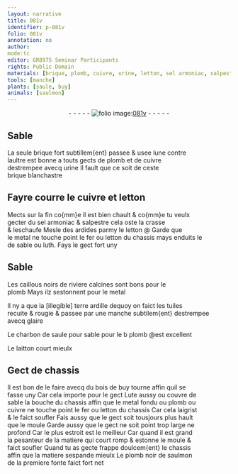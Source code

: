 ```yaml
---
layout: narrative
title: 081v
identifier: p-081v
folio: 081v
annotation: no
author:
mode:tc
editor: GR8975 Seminar Participants
rights: Public Domain
materials: [brique, plomb, cuivre, urine, letton, sel armoniac, salpestre, ardides, metal, fer, luth, caillous noirs de riviere, terre ardille, glaire, charbon de saule, laitton, bois de buy, Lute, plomb noir de saulmon]
tools: [manche]
plants: [saule, buy]
animals: [saulmon]
---
```


<div class="folio" align="center">- - - - - <a href="http://gallica.bnf.fr/ark:/12148/btv1b10500001g/f168.image" target="_blank"><img src="https://cu-mkp.github.io/2017-workshop-edition/assets/photo-icon.png" alt="folio image: " style="display:inline-block; margin-bottom:-3px;"/>081v</a> - - - - - </div>  
  

## Sable

 
La seule <span class="m">brique</span> fort subtillem{ent} passee & usee lune contre<br/> laultre est bonne a touts gects de <span class="m">plomb</span> et de <span class="m">cuivre</span><br/> destrempee avecq <span class="m">urine</span> Il fault que ce soit de ceste<br/> <span class="m">brique</span> blanchastre
 
 
  

## Fayre courre le <span class="m">cuivre</span> et <span class="m">letton</span>

 
Mects sur la fin co{mm}e il est bien chault & co{mm}e tu veulx<br/> gecter du <span class="m">sel armoniac</span> & <span class="m">salpestre</span> cela oste la crasse<br/> & leschaufe Mesle des <span class="m">ardides</span> parmy le <span class="m">letton</span> @ Garde que<br/> le <span class="m">metal</span> ne touche point le <span class="m">fer</span> ou <span class="m">letton</span> du chassis mays enduits le<br/> de sable ou <span class="m">luth</span>. Fays le gect fort uny
 
 
  

## Sable

 
Les <span class="m">caillous noirs de riviere</span> calcines sont bons pour le<br/> <span class="m">plomb</span> Mays ilz sestonnent pour le <span class="m">metal</span>
 
Il ny a que la [illegible] <span class="m">terre ardille</span> dequoy on faict les tuiles<br/> recuite & rougie & passee par une <span class="tl">manche</span> subtilem{ent} destrempee<br/> avecq <span class="m">glaire</span>
 
Le <span class="m">charbon de <span class="pa">saule</span></span> pour sable pour le b <span class="m">plomb</span> @est excellent
 
Le <span class="m">laitton</span> court mieulx
 
 
  

## Gect de chassis

 
Il est bon de le faire avecq du <span class="m">bois de <span class="pa">buy</span></span> tourne affin quil se<br/> fasse uny Car cela importe pour le gect <span class="m">Lute</span> aussy ou couvre de<br/> sable la bouche du chassis affin que le <span class="m">metal</span> fondu ou <span class="m">plomb</span> ou<br/> <span class="m">cuivre</span> ne touche point le <span class="m">fer</span> ou <span class="m">letton</span> du chassis Car cela laigrist<br/> & le faict soufler Fais aussy que le gect soit tousjours plus hault<br/> que le moule Garde aussy que le gect ne soit point trop large ne<br/> profond Car le plus estroit est le meilleur Car quand il est grand<br/> la pesanteur de la matiere qui court romp & estonne le moule &<br/> faict soufler Quand tu as gecte frappe doulcem{ent} le chassis<br/> affin que la matiere sespande mieulx Le <span class="m">plomb noir de <span class="al">saulmon</span></span><br/> de la premiere fonte faict fort net
 
